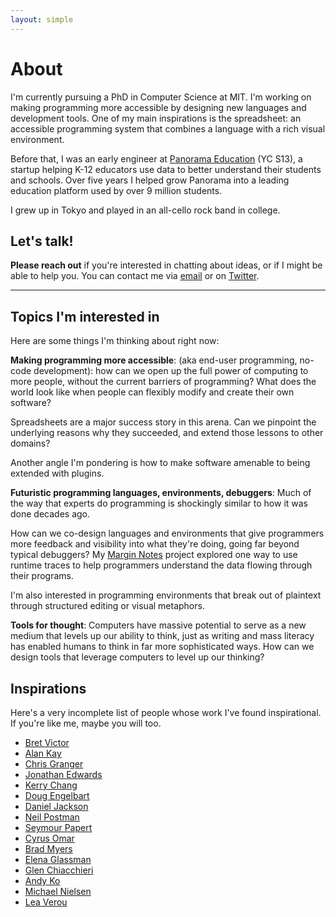 ```yaml
---
layout: simple
---
```


# About

I'm currently pursuing a PhD in Computer Science at MIT. I'm working on making programming more accessible by designing new languages and development tools. One of my main inspirations is the spreadsheet: an accessible programming system that combines a language with a rich visual environment.

Before that, I was an early engineer at [Panorama Education](http://www.panoramaed.com) (YC S13), a startup helping K-12 educators use data to better understand their students and schools. Over five years I helped grow Panorama into a leading education platform used by over 9 million students.

I grew up in Tokyo and played in an all-cello rock band in college.

## Let's talk!

**Please reach out** if you're interested in chatting about ideas, or if I might be able to help you. You can contact me via [email](mailto:gklitt@gmail.com) or on [Twitter](http://www.twitter.com/geoffreylitt).

---

## Topics I'm interested in

Here are some things I'm thinking about right now:

**Making programming more accessible**: (aka end-user programming, no-code development): how can we open up the full power of computing to more people, without the current barriers of programming? What does the world look like when people can flexibly modify and create their own software?

Spreadsheets are a major success story in this arena. Can we pinpoint the underlying reasons why they succeeded, and extend those lessons to other domains?

Another angle I'm pondering is how to make software amenable to being extended with plugins.

**Futuristic programming languages, environments, debuggers**: Much of the way that experts do programming is shockingly similar to how it was done decades ago.

How can we co-design languages and environments that give programmers more feedback and visibility into what they're doing, going far beyond typical debuggers? My [Margin Notes](/margin-notes) project explored one way to use runtime traces to help programmers understand the data flowing through their programs.

I'm also interested in programming environments that break out of plaintext through structured editing or visual metaphors.

**Tools for thought**: Computers have massive potential to serve as a new medium that levels up our ability to think, just as writing and mass literacy has enabled humans to think in far more sophisticated ways. How can we design tools that leverage computers to level up our thinking? 

## Inspirations

Here's a very incomplete list of people whose work I've found inspirational. If you're like me, maybe you will too.

* [Bret Victor](http://worrydream.com/LearnableProgramming/)
* [Alan Kay](https://www.youtube.com/watch?v=oKg1hTOQXoY&feature=youtu.be)
* [Chris Granger](http://www.chris-granger.com/2014/03/27/toward-a-better-programming/)
* [Jonathan Edwards](https://alarmingdevelopment.org/?p=1145)
* [Kerry Chang](https://www.cs.cmu.edu/~shihpinc/gneiss.html)
* [Doug Engelbart](http://www.dougengelbart.org/content/view/209/448/)
* [Daniel Jackson](http://people.csail.mit.edu/dnj/)
* [Neil Postman](https://en.wikipedia.org/wiki/Amusing_Ourselves_to_Death)
* [Seymour Papert](https://en.wikipedia.org/wiki/Mindstorms_(book))
* [Cyrus Omar](https://hazel.org/)
* [Brad Myers](http://www.cs.cmu.edu/~bam/)
* [Elena Glassman](https://eglassman.github.io/examplore/)
* [Glen Chiacchieri](http://glench.com/LegibleMathematics/)
* [Andy Ko](https://www.cs.cmu.edu/~NatProg/whyline-java.html)
* [Michael Nielsen](https://distill.pub/2017/aia/)
* [Lea Verou](https://mavo.io/)
